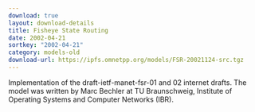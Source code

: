 ```yaml
---
download: true
layout: download-details
title: Fisheye State Routing
date: 2002-04-21
sortkey: "2002-04-21"
category: models-old
download-url: https://ipfs.omnetpp.org/models/FSR-20021124-src.tgz
---
```


Implementation of the draft-ietf-manet-fsr-01 and 02 internet drafts. The model
was written by Marc Bechler at TU Braunschweig, Institute of Operating Systems
and Computer Networks (IBR).
